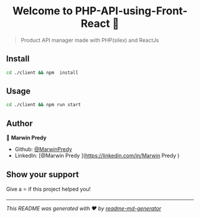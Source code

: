 <h1 align="center">Welcome to PHP-API-using-Front-React 👋</h1>
<p>
</p>

> Product  API manager made with PHP(silex) and ReactJs

## Install

```sh
cd ./client && npm  install 
```

## Usage

```sh
cd ./client && npm run start 
```

## Author

👤 **Marwin Predy**

* Github: [@MarwinPredy](https://github.com/MarwinPredy)
* LinkedIn: [@Marwin Predy ](https://linkedin.com/in/Marwin Predy )

## Show your support

Give a ⭐️ if this project helped you!

***
_This README was generated with ❤️ by [readme-md-generator](https://github.com/kefranabg/readme-md-generator)_